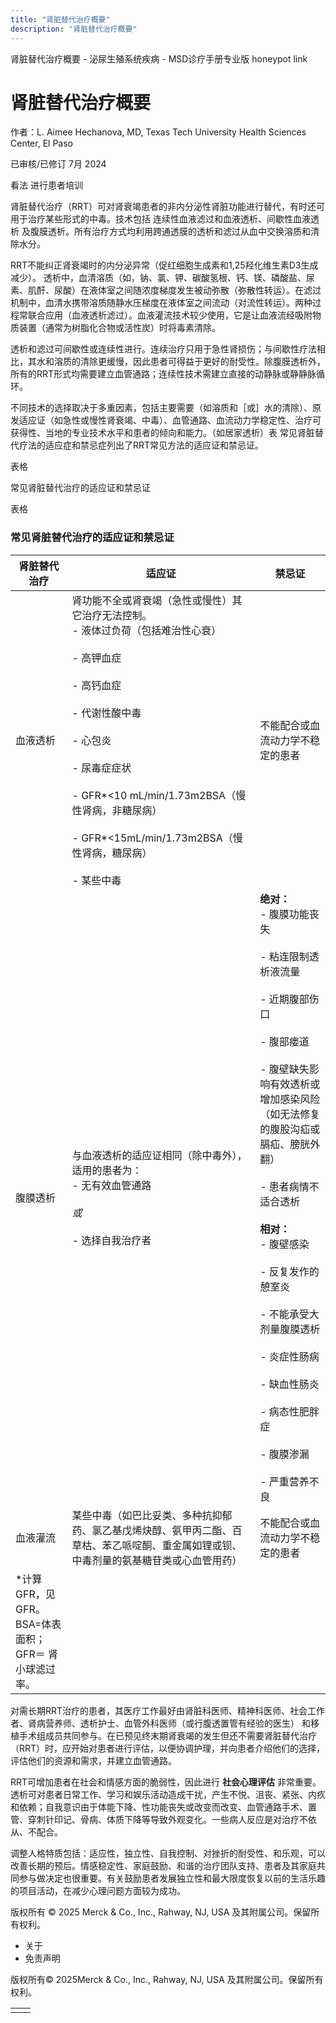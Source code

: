 ```yaml
---
title: "肾脏替代治疗概要"
description: "肾脏替代治疗概要"
---
```


﻿肾脏替代治疗概要 \- 泌尿生殖系统疾病 \- MSD诊疗手册专业版 honeypot link

# 肾脏替代治疗概要

作者：L. Aimee Hechanova, MD, Texas Tech University Health Sciences Center, El Paso

已审核/已修订 7月 2024

看法 进行患者培训

肾脏替代治疗（RRT）可对肾衰竭患者的非内分泌性肾脏功能进行替代，有时还可用于治疗某些形式的中毒。技术包括 连续性血液滤过和血液透析、间歇性血液透析 及腹膜透析。所有治疗方式均利用跨通透膜的透析和滤过从血中交换溶质和清除水分。

RRT不能纠正肾衰竭时的内分泌异常（促红细胞生成素和1,25羟化维生素D3生成减少）。 透析中，血清溶质（如，钠、氯、钾、碳酸氢根、钙、镁、磷酸盐、尿素、肌酐、尿酸）在液体室之间随浓度梯度发生被动弥散（弥散性转运）。在滤过机制中，血清水携带溶质随静水压梯度在液体室之间流动（对流性转运）。两种过程常联合应用（血液透析滤过）。血液灌流技术较少使用，它是让血液流经吸附物质装置（通常为树脂化合物或活性炭）时将毒素清除。

透析和滤过可间歇性或连续性进行。连续治疗只用于急性肾损伤；与间歇性疗法相比，其水和溶质的清除更缓慢，因此患者可得益于更好的耐受性。除腹膜透析外，所有的RRT形式均需要建立血管通路；连续性技术需建立直接的动静脉或静静脉循环。

不同技术的选择取决于多重因素，包括主要需要（如溶质和［或］水的清除）、原发适应证（如急性或慢性肾衰竭、中毒）、血管通路、血流动力学稳定性、治疗可获得性、当地的专业技术水平和患者的倾向和能力。（如居家透析）表 常见肾脏替代疗法的适应症和禁忌症列出了RRT常见方法的适应证和禁忌证。

表格

常见肾脏替代治疗的适应证和禁忌证

表格

### 常见肾脏替代治疗的适应证和禁忌证

| 肾脏替代治疗 | 适应证 | 禁忌证 |
| --- | --- | --- |
| 血液透析 | 肾功能不全或肾衰竭（急性或慢性）其它治疗无法控制。<br>- 液体过负荷（包括难治性心衰）<br>  <br>- 高钾血症<br>  <br>- 高钙血症<br>  <br>- 代谢性酸中毒<br>  <br>- 心包炎<br>  <br>- 尿毒症症状<br>  <br>- GFR\*<10 mL/min/1.73m2BSA（慢性肾病，非糖尿病）<br>  <br>- GFR\*<15mL/min/1.73m2BSA（慢性肾病，糖尿病）<br>  <br>- 某些中毒 | 不能配合或血流动力学不稳定的患者 |
| 腹膜透析 | 与血液透析的适应证相同（除中毒外），适用的患者为：<br>- 无有效血管通路<br>  <br>  _或_<br>  <br>- 选择自我治疗者 | **绝对：**<br>- 腹膜功能丧失<br>  <br>- 粘连限制透析液流量<br>  <br>- 近期腹部伤口<br>  <br>- 腹部瘘道<br>  <br>- 腹壁缺失影响有效透析或增加感染风险（如无法修复的腹股沟疝或膈疝、膀胱外翻）<br>  <br>- 患者病情不适合透析<br>  <br>**相对：**<br>- 腹壁感染<br>  <br>- 反复发作的憩室炎<br>  <br>- 不能承受大剂量腹膜透析<br>  <br>- 炎症性肠病<br>  <br>- 缺血性肠炎<br>  <br>- 病态性肥胖症<br>  <br>- 腹膜渗漏<br>  <br>- 严重营养不良 |
| 血液灌流 | 某些中毒（如巴比妥类、多种抗抑郁药、氯乙基戊烯炔醇、氨甲丙二酯、百草枯、苯乙哌啶酮、重金属如锂或钡、中毒剂量的氨基糖苷类或心血管用药） | 不能配合或血流动力学不稳定的患者 |
| \*计算GFR，见GFR。<br>BSA=体表面积；GFR＝ 肾小球滤过率。 |

对需长期RRT治疗的患者，其医疗工作最好由肾脏科医师、精神科医师、社会工作者、肾病营养师、透析护士、血管外科医师（或行腹透置管有经验的医生） 和移植手术组成员共同参与。在已预见终末期肾衰竭的发生但还不需要肾脏替代治疗（RRT）时，应开始对患者进行评估，以便协调护理，并向患者介绍他们的选择，评估他们的资源和需求，并建立血管通路。

RRT可增加患者在社会和情感方面的脆弱性，因此进行 **社会心理评估** 非常重要。透析可对患者日常工作、学习和娱乐活动造成干扰，产生不悦、沮丧、紧张、内疚和依赖；自我意识由于体能下降、性功能丧失或改变而改变、血管通路手术、置管、穿刺针印记、骨病、体质下降等导致外观变化。一些病人反应是对治疗不依从、不配合。

调整人格特质包括：适应性，独立性、自我控制、对挫折的耐受性、和乐观，可以改善长期的预后。情感稳定性、家庭鼓励、和谐的治疗团队支持、患者及其家庭共同参与做决定也很重要。有关鼓励患者发展独立性和最大限度恢复以前的生活乐趣的项目活动，在减少心理问题方面较为成功。



版权所有 © 2025
Merck & Co., Inc., Rahway, NJ, USA 及其附属公司。保留所有权利。

- 关于
- 免责声明

版权所有© 2025Merck & Co., Inc., Rahway, NJ, USA 及其附属公司。保留所有权利。

|     |     |
| --- | --- |
|  |  |